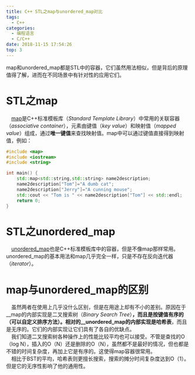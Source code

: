 ```yaml
---
title: C++ STL之map与unordered_map对比
tags:
  - C++
categories:
  - 编程语言
  - C/C++
date: 2018-11-15 17:54:26
top: 3
---
```




map和unordered_map都是STL中的容器，它们虽然用法相似，但是背后的原理值得了解，进而在不同场景中有针对性的应用它们。
<!--more-->
# STL之map
&emsp;[map](http://www.cplusplus.com/reference/map/map/)是C++标准模板库（*Standard Template Library*）中常用的关联容器（*associative container*），元素由键值（*key value*）和映射值（*mapped value*）组成，通过**唯一键值**来查找映射值。map中可以通过键值直接得到映射值，例如：  
```c++
#include <map>
#include <iostream>
#include <string>

int main() {
    std::map<std::string,std::string> name2description;
    name2description["Tom"]="A dumb cat";
    name2description["Jerry"]="A cunning mouse";
    std::cout << "Tom is " << name2description["Tom"] << std::endl;
    return 0;
}
```
# STL之unordered_map
&emsp;[unordered_map](http://www.cplusplus.com/reference/unordered_map/unordered_map/)也是C++标准模板库中的容器，但是不像map那样常用。unordered_map的基本用法和map几乎完全一样，只是不存在反向迭代器（*iterator*）。  

# map与unordered_map的区别
&emsp;虽然两者在使用上几乎没什么区别，但是在用途上却有不小的差别。原因在于__map的内部实现是二叉搜索树（*Binary Search Tree*）__，而且是按键值有序的（可以自定义排序方法）。相对的__unordered_map的内部实现是哈希表__，而且是无序的。它们的内部实现让它们具有了各自的优缺点。  
&emsp;我们知道二叉搜索树各种操作上的性能比较平均也可以接受。不管是查找的O（log N），插入的O（N）还是删除的O（N），虽然都不是最好的情况，但也都是不错的时间复杂度，再加上它是有序的。这使得map容器很常用。  
&emsp;相比于BST的平均，哈希表则更擅长搜索，搜索的摊分时间复杂度达到O（1）。但是它的无序性影响了他的通用性。
